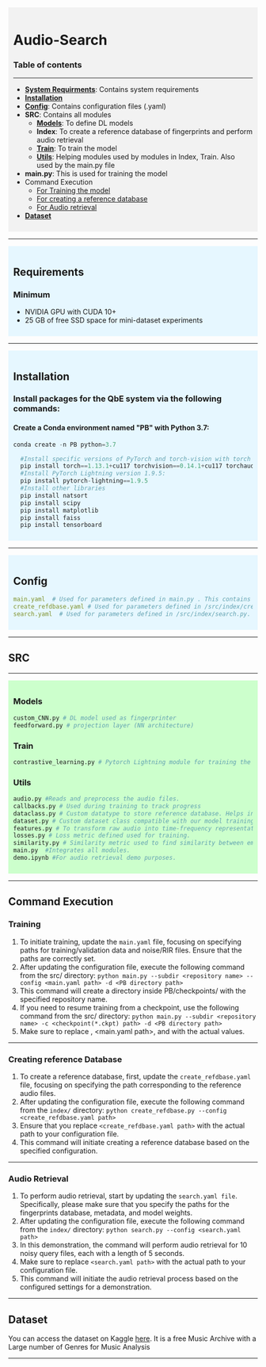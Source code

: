 <div style="background-color: #f2f2f2; padding: 10px;">

  # Audio-Search

### Table of contents 
----------------------------------------------------------------------
* [**System Requirments**](#requirements): Contains system requirements
* [**Installation**](#installation)
* [**Config**](#config): Contains configuration files (.yaml)  
* **SRC**: Contains all modules
  * [**Models**](#models): To define DL models
  * **Index**: To create a reference database of fingerprints and perform audio retrieval
  * [**Train**](#train): To train the model
  * [**Utils**](#utils): Helping modules used by modules in Index, Train. Also used by the main.py file
* **main.py**: This is used for training the model
* Command Execution
    * [For Training the model](#training)
    * [For creating a reference database](#creating-reference-database)
    * [For Audio retrieval](#audio-retrieval)
* [**Dataset**](#dataset)
</div>

---------------------------------------------------------------------------------------------------------------------------
<div style="background-color: #e6f7ff; padding: 10px;">

## Requirements
### Minimum
* NVIDIA GPU with CUDA 10+
* 25 GB of free SSD space for mini-dataset experiments
</div>


--------------------------------------------------------------------------------------------------------------------------
<div style="background-color: #e6f7ff; padding: 10px;">

## Installation
### Install packages for the QbE system via the following commands:
#### Create a Conda environment named "PB" with Python 3.7:
   ```python
   conda create -n PB python=3.7
```
 ```python
   #Install specific versions of PyTorch and torch-vision with torch audio
   pip install torch==1.13.1+cu117 torchvision==0.14.1+cu117 torchaudio==0.13.1 --extra-index-url https://download.pytorch.org/whl/cu117
   #Install PyTorch Lightning version 1.9.5:
   pip install pytorch-lightning==1.9.5
   #Install other libraries
   pip install natsort
   pip install scipy
   pip install matplotlib 
   pip install faiss
   pip install tensorboard
  ```
</div>

------------------------------------------------------------------------------------------------------------------------------------
<div style="background-color: #e6f7ff; padding: 10px;">

## Config
```yaml
main.yaml  # Used for parameters defined in main.py . This contains all the important parameters of the system.
create_refdbase.yaml # Used for parameters defined in /src/index/create_refdbase. 
search.yaml  # Used for parameters defined in /src/index/search.py. 
```

</div>

--------------------------------------------------------------------------------------------
## SRC                                                                       
----------------------------------------------------------------------------------------
<div style="background-color: #ccffcc; padding: 10px;">

### Models
```Python 
custom_CNN.py # DL model used as fingerprinter
feedforward.py # projection layer (NN architecture)
```
### Train
```Python 
contrastive_learning.py # Pytorch Lightning module for training the model.
```
### Utils
```Python 
audio.py #Reads and preprocess the audio files.
callbacks.py # Used during training to track progress
dataclass.py # Custom datatype to store reference database. Helps in fast appending to numpy array.
dataset.py # Custom dataset class compatible with our model training.
features.py # To transform raw audio into time-frequency representation.
losses.py # Loss metric defined used for training.
similarity.py # Similarity metric used to find similarity between embeddings during training.
main.py  #Integrates all modules.
demo.ipynb #For audio retrieval demo purposes.
```
</div>

---------------------------------------------------------------------------------------------------------------------------


## Command Execution 
### Training
1. To initiate training, update the `main.yaml` file, focusing on specifying paths for training/validation data and noise/RIR files. Ensure that the paths are correctly set.
2. After updating the configuration file, execute the following command from the src/ directory: `python main.py --subdir <repository name> --config <main.yaml
   path> -d <PB directory path>`
3. This command will create a directory inside PB/checkpoints/ with the specified repository name.
4. If you need to resume training from a checkpoint, use the following command from the src/ directory: `python main.py --subdir <repository name> -c <checkpoint(*.ckpt)
   path> -d <PB directory path>`
5. Make sure to replace <repository name>, <main.yaml path>, and <PB directory path> with the actual values. 
---------------------------------------------------------------------------------------------------------------------
### Creating reference Database
1. To create a reference database, first, update the `create_refdbase.yaml` file, focusing on specifying the path corresponding to the reference audio files.
2. After updating the configuration file, execute the following command from the `index/` directory: `python create_refdbase.py --config <create_refdbase.yaml path>`
3. Ensure that you replace `<create_refdbase.yaml path>` with the actual path to your configuration file.
4. This command will initiate creating a reference database based on the specified configuration.
--------------------------------------------------------------------------------------------------------------------
### Audio Retrieval
1. To perform audio retrieval, start by updating the `search.yaml file`. Specifically, please make sure that you specify the paths for the fingerprints database, metadata, and model weights.
2. After updating the configuration file, execute the following command from the `index/` directory: `python search.py --config <search.yaml path>`
3. In this demonstration, the command will perform audio retrieval for 10 noisy query files, each with a length of 5 seconds.
4. Make sure to replace `<search.yaml path>` with the actual path to your configuration file.
5. This command will initiate the audio retrieval process based on the configured settings for a demonstration.
   
------------------------------------------------------------------------------------------------------------------------------
## Dataset
You can access the dataset on Kaggle [here](https://www.kaggle.com/datasets/imsparsh/fma-free-music-archive-small-medium?select=fma_medium).
It is a free Music Archive with a Large number of Genres for Music Analysis

-----------------------------------------------------------------------------------------------------------------------------------------------------------
